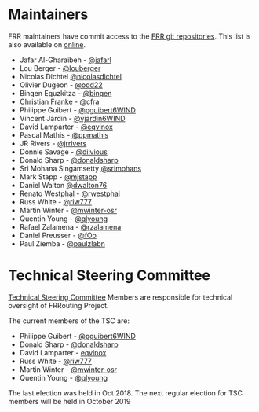 # Maintainers

FRR maintainers have commit access to the [FRR git repositories](https://github.com/frrouting).  This list is also available on [online](https://github.com/orgs/frrouting/teams/maintainers).

- Jafar Al-Gharaibeh - [@jafarl](https://github.com/jafaral)
- Lou Berger - [@louberger](https://github.com/louberger)
- Nicolas Dichtel [@nicolasdichtel](https://github.com/nicolasdichtel)
- Olivier Dugeon - [@odd22](https://github.com/odd22)
- Bingen Eguzkitza - [@bingen](https://github.com/bingen)
- Christian Franke - [@cfra](https://github.com/cfra)
- Philippe Guibert - [@pguibert6WIND](https://github.com/pguibert6WIND)
- Vincent Jardin - [@vjardin6WIND](https://github.com/vjardin6WIND)
- David Lamparter - [@eqvinox](https://github.com/eqvinox)
- Pascal Mathis - [@ppmathis](https://github.com/ppmathis)
- JR Rivers - [@jrrivers](https://github.com/jrrivers)
- Donnie Savage - [@diivious](https://github.com/diivious)
- Donald Sharp - [@donaldsharp](https://github.com/donaldsharp)
- Sri Mohana Singamsetty [@srimohans](https://github.com/srimohans)
- Mark Stapp - [@mjstapp](https://github.com/mjstapp)
- Daniel Walton [@dwalton76](https://github.com/dwalton76)
- Renato Westphal - [@rwestphal](https://github.com/rwestphal)
- Russ White - [@riw777](https://github.com/riw777)
- Martin Winter - [@mwinter-osr](https://github.com/mwinter-osr)
- Quentin Young - [@qlyoung](https://github.com/qlyoung)
- Rafael Zalamena - [@rzalamena](https://github.com/rzalamena)
- Daniel Preusser - [@fOo](https://github.com/f0o)
- Paul Ziemba - [@paulzlabn](https://github.com/paulzlabn)

# Technical Steering Committee

[Technical Steering Committee](tsc.html) Members are responsible for technical oversight of FRRouting Project.

The current members of the TSC are:

- Philippe Guibert - [@pguibert6WIND](https://github.com/pguibert6WIND)
- Donald Sharp - [@donaldsharp](https://github.com/donaldsharp)
- David Lamparter - [eqvinox](https://github.com/eqvinox)
- Russ White - [@riw777](https://github.com/riw777)
- Martin Winter - [@mwinter-osr](https://github.com/mwinter-osr)
- Quentin Young - [@qlyoung](https://github.com/qlyoung)

The last election was held in Oct 2018. The next regular election for TSC members will be held in October 2019
